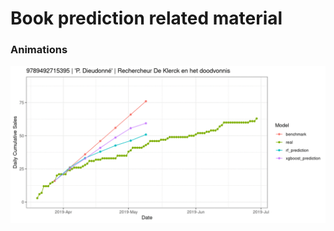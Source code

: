 # Book prediction related material

### Animations

![animation_1](https://github.com/krinya/book_prediction/blob/main/book_anim1.gif)
